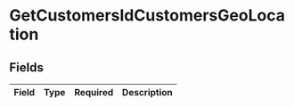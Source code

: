 # GetCustomersIdCustomersGeoLocation


## Fields

| Field       | Type        | Required    | Description |
| ----------- | ----------- | ----------- | ----------- |